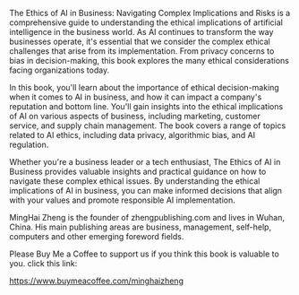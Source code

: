 
The Ethics of AI in Business: Navigating Complex Implications and Risks is a comprehensive guide to understanding the ethical implications of artificial intelligence in the business world. As AI continues to transform the way businesses operate, it's essential that we consider the complex ethical challenges that arise from its implementation. From privacy concerns to bias in decision-making, this book explores the many ethical considerations facing organizations today.

In this book, you'll learn about the importance of ethical decision-making when it comes to AI in business, and how it can impact a company's reputation and bottom line. You'll gain insights into the ethical implications of AI on various aspects of business, including marketing, customer service, and supply chain management. The book covers a range of topics related to AI ethics, including data privacy, algorithmic bias, and AI regulation.

Whether you're a business leader or a tech enthusiast, The Ethics of AI in Business provides valuable insights and practical guidance on how to navigate these complex ethical issues. By understanding the ethical implications of AI in business, you can make informed decisions that align with your values and promote responsible AI implementation.

MingHai Zheng is the founder of zhengpublishing.com and lives in Wuhan, China. His main publishing areas are business, management, self-help, computers and other emerging foreword fields.

Please Buy Me a Coffee to support us if you think this book is valuable to you. click this link:

https://www.buymeacoffee.com/minghaizheng

